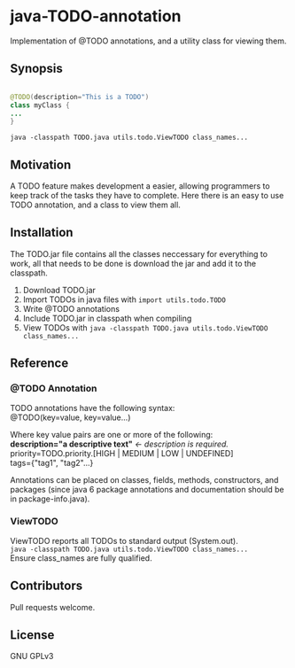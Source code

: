 # java-TODO-annotation
Implementation of @TODO annotations, and a utility class for viewing them.

## Synopsis
```java

@TODO(description="This is a TODO")
class myClass {
...
}
```
`java -classpath TODO.java utils.todo.ViewTODO class_names...`

## Motivation
A TODO feature makes development a easier, allowing programmers to keep track of the tasks they have to complete.
Here there is an easy to use TODO annotation, and a class to view them all.

## Installation
The TODO.jar file contains all the classes neccessary for everything to work,
all that needs to be done is download the jar and add it to the classpath.
1. Download TODO.jar
2. Import TODOs in java files with `import utils.todo.TODO`
3. Write @TODO annotations
4. Include TODO.jar in classpath when compiling
5. View TODOs with `java -classpath TODO.java utils.todo.ViewTODO class_names...`

## Reference

### @TODO Annotation
TODO annotations have the following syntax:  
@TODO(key=value, key=value...)

Where key value pairs are one or more of the following:  
**description="a descriptive text"** _<- description is required._  
priority=TODO.priority.[HIGH | MEDIUM | LOW | UNDEFINED]  
tags={"tag1", "tag2"...}  

Annotations can be placed on classes, fields, methods, constructors, and packages
(since java 6 package annotations and documentation should be in package-info.java).

### ViewTODO
ViewTODO reports all TODOs to standard output (System.out).  
`java -classpath TODO.java utils.todo.ViewTODO class_names...`  
Ensure class_names are fully qualified.

## Contributors
Pull requests welcome.

## License
GNU GPLv3
